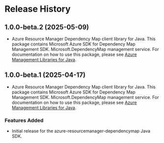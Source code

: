 # Release History

## 1.0.0-beta.2 (2025-05-09)

- Azure Resource Manager Dependency Map client library for Java. This package contains Microsoft Azure SDK for Dependency Map Management SDK. Microsoft.DependencyMap management service. For documentation on how to use this package, please see [Azure Management Libraries for Java](https://aka.ms/azsdk/java/mgmt).

## 1.0.0-beta.1 (2025-04-17)

- Azure Resource Manager Dependency Map client library for Java. This package contains Microsoft Azure SDK for Dependency Map Management SDK. Microsoft.DependencyMap management service. For documentation on how to use this package, please see [Azure Management Libraries for Java](https://aka.ms/azsdk/java/mgmt).
### Features Added

- Initial release for the azure-resourcemanager-dependencymap Java SDK.
